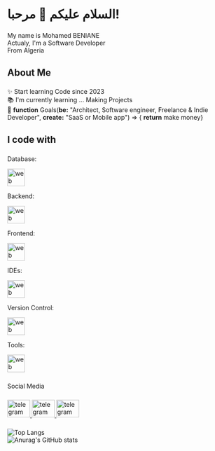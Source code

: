 <h1 align="left">السلام عليكم 👋 مرحبا!</h1>

###

<p align="left">My name is Mohamed BENIANE <br>Actualy, I'm a Software Developer <br>From Algeria</p>

###

<h2 align="left">About Me</h2>

###

<p align="left">✨ Start learning Code since 2023<br>📚 I'm currently learning ... Making Projects <br>🎯 <strong>function</strong> Goals(<strong>be:</strong> "Architect, Software engineer, Freelance & Indie Developer", <strong>create:</strong> "SaaS or Mobile app") => { <b>return</b> make money}</p>

###

<h2 align="left">I code with</h2>

###

<div align="left" >
  <p>Database:</p> 
  <img src="https://go-skill-icons.vercel.app/api/icons?i=sqlserver,mysql,sqlite" height="40"  alt="web"/>
  <p>Backend:</p>
  <img src="https://skillicons.dev/icons?i=cpp,php,laravel,nodejs,express" height="40"  alt="web"/>
  <p>Frontend:</p>
  <img src="https://skillicons.dev/icons?i=html,css,bootstrap,tailwind,js,ts,react,next" height="40"  alt="web"/>
  <p>IDEs:</p>
  <img src="https://skillicons.dev/icons?i=vscode,visualstudio" height="40"  alt="web"/>
  <p>Version Control:</p>
  <img src="https://skillicons.dev/icons?i=git,github" height="40"  alt="web"/>
  <p>Tools:</p>
  <img src="https://skillicons.dev/icons?i=notion,obsidian,blender" height="40"  alt="web"/>
</div>

###

<p align="left">Social Media</p>

###

<div align="left">
  <a href="https://linkedin.com/in/benianus" target="_blank">
    <img src="https://skillicons.dev/icons?i=linkedin" width="52" height="40" alt="telegram logo"  />  
  </a>
  <a href="https://t.me/benianus3d" target="_blank">
    <img src="https://raw.githubusercontent.com/maurodesouza/profile-readme-generator/master/src/assets/icons/social/telegram/default.svg" width="52" height="40" alt="telegram logo"  />
  </a>
  <a href="mailto:beniane39@gmail.com" target="_blank">
    <img src="https://skillicons.dev/icons?i=gmail" width="52" height="40" alt="telegram logo"  />
  </a>
</div>

###
![Top Langs](https://github-readme-stats.vercel.app/api/top-langs/?username=benianus&layout=compact)
<br>
![Anurag's GitHub stats](https://github-readme-stats.vercel.app/api?username=benianus&show_icons=true&bg_color=00000000&theme=dark)
